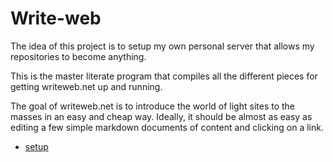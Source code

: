 # Write-web

The idea of this project is to setup my own personal server that allows my repositories to become anything.

This is the master literate program that compiles all the different pieces for
getting writeweb.net up and running. 

The goal of writeweb.net is to introduce the world of light sites to the
masses in an easy and cheap way. Ideally, it should be almost as easy as
editing a few simple markdown documents of content and clicking on a link. 

* [setup](scripts.md "load:")


